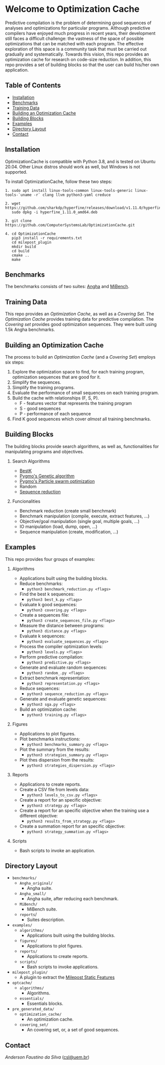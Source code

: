 # Welcome to Optimization Cache

Predictive compilation is the problem of determining good
sequences of analyses and optimizations for particular programs.
Although predictive compilers have enjoyed much
progress in recent years, their development still faces a difficult
challenge: the vastness of the space of possible optimizations
that can be matched with each program. The effective exploration of this space
is a community task that must be carried out gradually and
systematically. Towards this vision, this repo provides an optimization cache for research on code-size reduction.
In addition, this repo provides a set of building blocks so that the user can build his/her own application.

## Table of Contents

- [Installation](#installation)
- [Benchmarks](#benchmarks)
- [Training Data](#training-data)
- [Building an Optimization Cache](#building-an-optimization-cache)
- [Building Blocks](#building-blocks)
- [Examples](#examples)
- [Directory Layout](#directory-layout)
- [Contact](#contact)

## Installation

OptimizationCache is compatible with Python 3.8, and is tested on Ubuntu 20.04. Other Linux distros should work as well, but Windows is not supported.

To install OptimizationCache, follow these two steps:


```
1. sudo apt install linux-tools-common linux-tools-generic linux-tools-`uname -r` clang llvm python3-yaml creduce
```

```
2. wget https://github.com/sharkdp/hyperfine/releases/download/v1.11.0/hyperfine_1.11.0_amd64.deb
   sudo dpkg -i hyperfine_1.11.0_amd64.deb
```

```
3. git clone https://github.com/ComputerSystemsLab/OptimizationCache.git
```

```
4. cd OptimizationCache
   pip3 install -r requirements.txt
   cd milepost_plugin
   mkdir build
   cd build
   cmake ..
   make
```

## Benchmarks

The benchmarks consists of two suites: [Angha](http://cuda.dcc.ufmg.br/angha/) and [MiBench](http://vhosts.eecs.umich.edu/mibench/).


## Training Data

This repo provides an *Optimization Cache*, as well as a *Covering Set*. The *Optimization Cache* provides training data for predictive compilation. The *Covering set* provides good optimization sequences. They were built using 1.5k Angha benchmarks.

## Building an Optimization Cache

The process to build an *Optimization Cache* (and a *Covering Set*) employs six steps:

1. Explore the optimization space to find, for each training program, optimization sequences that are good for it.
2. Simplify the sequences.
3. Simplify the training programs. 
4. Evaluate the performance of small sequences on each training program.
5. Build the cache with relationships (F, S, P).
   - F - features vector that represents the training program
   - S - good sequences
   - P - performance of each sequence
6. Find K good sequences which cover *almost* all training benchmarks.

## Building Blocks

The building blocks provide search algorithms, as well as, functionalities for manipulating programs and objectives.

1. Search Algorithms
   - [BestK](https://dl.acm.org/doi/10.1145/2400682.2400715)
   - [Pygmo's Genetic algorithm](https://esa.github.io/pygmo2/)
   - [Pygmo's Particle swarm optimization](https://esa.github.io/pygmo2/)
   - Random
   - [Sequence reduction](https://dl.acm.org/doi/10.1145/2400682.2400715)

2. Funcionalities
   - Benchmark reduction (create small benchmark)
   - Benchmark manipulation (compile, execute, extract features, ...)
   - Objective/goal manipulation (single goal, multiple goals, ...)
   - IO manipulation (load, dump, open, ...)
   - Sequence manipulation (create, modification, ...)

## Examples

This repo provides four groups of examples:

1. Algorithms
   - Applications built using the building blocks.
   - Reduce benchmarks:
      - `python3 benchmark_reduction.py <flags>`
   - Find the best k sequences:
      - `python3 best_k.py <flags>`
   - Evaluate k good sequences:
      - `python3 covering.py <flags>`
   - Create a sequences file:
      - `python3 create_sequences_file.py <flags>`
   - Measure the distance between programs:
      - `python3 distance.py <flags>`
   - Evaluate k sequences:
      - `python3 evaluate_sequences.py <flags>`
   - Process the compiler optimization levels:
      - `python3 levels.py <flags>`
   - Perform predictive compilation:
      - `python3 predictive.py <flags>`
   - Generate and evaluate random sequences:
      - `python3 random_.py <flags>`
   - Extract benchmark representation:
      - `python3 representation.py <flags>`
   - Reduce sequences:
      - `python3 sequence_reduction.py <flags>`
   - Generate and evaluate genetic sequences:
      - `python3 sga.py <flags>`
   - Build an optimization cache:
      - `python3 training.py <flags>`
   
2. Figures
   - Applications to plot figures.
   - Plot benchmarks instructions:
      - `python3 benchmarks_summary.py <flags>`
   - Plot the summary from the results:
      - `python3 strategies_summary.py <flags>`
   - Plot thes dispersion from the results:
      - `python3 strategies_dispersion.py <flags>`

3. Reports
   - Applications to create reports.
   - Create a CSV file from levels data:
      - `python3 levels_to_csv.py <flags>`
   - Create a report for an specific objective:
      - `python3 strategy.py <flags>`
   - Create a report for an specific objective when the training use a different objective:
      - `python3 results_from_strategy.py <flags>`
   - Create a summation report for an specific objective:
      - `python3 strategy_summation.py <flags>`
   
4. Scripts
   - Bash scripts to invoke an application.

## Directory Layout

- ``benchmarks/``
   - ``Angha_original/``
      - Angha suite.
   - ``Angha_small/``
      - Angha suite, after reducing each benchmark.
   - ``MiBench/``
      -  MiBench suite.
   - ``reports``/
      - Suites description.
- ``examples/``
   - ``algorithms/``
      - Applications built using the building blocks.
   - ``figures/``
      - Applications to plot figures.
   - ``reports/``
      - Applications to create reports.
   - ``scripts/``
      - Bash scripts to invoke applications.
- ``milepost_plugin/``
  - A plugin to extract the [Milepost Static Features](http://ctuning.org/wiki/index.php/CTools:MilepostGCC:StaticFeatures:MILEPOST_V2.1)
- ``optcache/``
   - ``algorithms/``
      - Algorithms.
   - ``essentials/``
      - Essentials blocks.
- ``pre_generated_data/``
    - ``optimization_cache/``
      - An optimization cache.
    - ``covering_set/``
      - An covering set, or, a set of good sequences.

## Contact

_Anderson Faustino da Silva_ (csl@uem.br)

